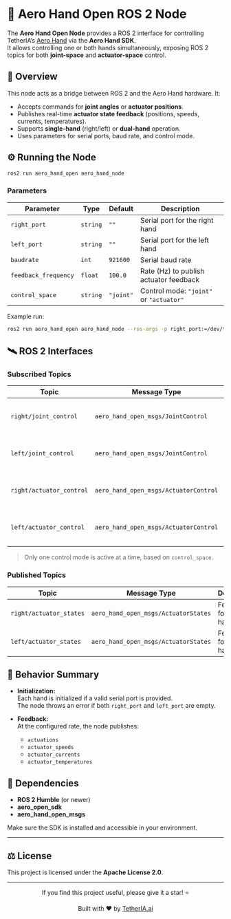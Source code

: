 # 🤖 Aero Hand Open ROS 2 Node

The **Aero Hand Open Node** provides a ROS 2 interface for controlling TetherIA’s [Aero Hand](https://github.com/TetherIA/aero-open-sdk) via the **Aero Hand SDK**.  
It allows controlling one or both hands simultaneously, exposing ROS 2 topics for both **joint-space** and **actuator-space** control.

## 🧩 Overview

This node acts as a bridge between ROS 2 and the Aero Hand hardware. It:
- Accepts commands for **joint angles** or **actuator positions**.
- Publishes real-time **actuator state feedback** (positions, speeds, currents, temperatures).
- Supports **single-hand** (right/left) or **dual-hand** operation.
- Uses parameters for serial ports, baud rate, and control mode.

## ⚙️ Running the Node

```bash
ros2 run aero_hand_open aero_hand_node
```

### Parameters

| Parameter | Type | Default | Description |
|------------|------|----------|-------------|
| `right_port` | `string` | `""` | Serial port for the right hand |
| `left_port` | `string` | `""` | Serial port for the left hand |
| `baudrate` | `int` | `921600` | Serial baud rate |
| `feedback_frequency` | `float` | `100.0` | Rate (Hz) to publish actuator feedback |
| `control_space` | `string` | `"joint"` | Control mode: `"joint"` or `"actuator"` |

Example run:
```bash
ros2 run aero_hand_open aero_hand_node --ros-args -p right_port:=/dev/ttyUSB0 -p left_port:=/dev/ttyUSB1 -p control_space:=joint
```

## 🛰️ ROS 2 Interfaces

### Subscribed Topics

| Topic | Message Type | Description |
|--------|---------------|-------------|
| `right/joint_control` | `aero_hand_open_msgs/JointControl` | Right hand joint-angle commands (radians) |
| `left/joint_control` | `aero_hand_open_msgs/JointControl` | Left hand joint-angle commands (radians) |
| `right/actuator_control` | `aero_hand_open_msgs/ActuatorControl` | Right hand actuator-space commands |
| `left/actuator_control` | `aero_hand_open_msgs/ActuatorControl` | Left hand actuator-space commands |

> Only one control mode is active at a time, based on `control_space`.

### Published Topics

| Topic | Message Type | Description |
|--------|---------------|-------------|
| `right/actuator_states` | `aero_hand_open_msgs/ActuatorStates` | Feedback for the right hand |
| `left/actuator_states` | `aero_hand_open_msgs/ActuatorStates` | Feedback for the left hand |

## 🧠 Behavior Summary

- **Initialization:**  
  Each hand is initialized if a valid serial port is provided.  
  The node throws an error if both `right_port` and `left_port` are empty.

- **Feedback:**  
  At the configured rate, the node publishes:
  - `actuations`
  - `actuator_speeds`
  - `actuator_currents`
  - `actuator_temperatures`

## 🧩 Dependencies

- **ROS 2 Humble** (or newer)
- **aero_open_sdk**
- **aero_hand_open_msgs**

Make sure the SDK is installed and accessible in your environment.

---

## ⚖️ License

This project is licensed under the **Apache License 2.0**.

---

<div align="center">
If you find this project useful, please give it a star! ⭐  

Built with ❤️ by <a href="https://tetheria.ai">TetherIA.ai</a>
</div>
